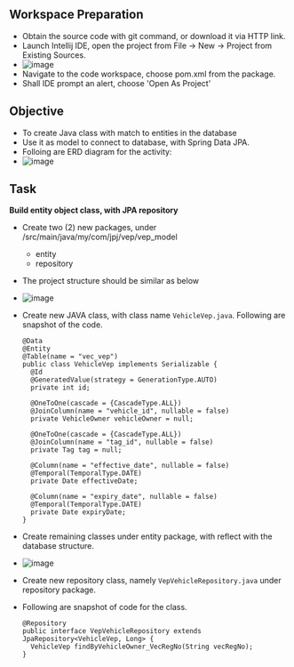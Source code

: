 ## Workspace Preparation
- Obtain the source code with git command, or download it via HTTP link.
- Launch Intellij IDE, open the project from File -> New -> Project from Existing Sources.
- ![image](https://github.com/justin-tcsens/vep-model/assets/102033651/655b3bee-6b82-4024-9eca-4590d19a3b4f)
- Navigate to the code workspace, choose pom.xml from the package.
- Shall IDE prompt an alert, choose 'Open As Project'

## Objective
- To create Java class with match to entities in the database
- Use it as model to connect to database, with Spring Data JPA.
- Folloing are ERD diagram for the activity:
- ![image](https://github.com/justin-tcsens/vep-model/assets/102033651/7670e8f8-d601-4018-b3b4-d377c7ecfc2f)

## Task
**Build entity object class, with JPA repository**
- Create two (2) new packages, under /src/main/java/my/com/jpj/vep/vep_model
  - entity
  - repository
- The project structure should be similar as below
- ![image](https://github.com/justin-tcsens/vep-model/assets/102033651/2f444395-9266-4840-88f9-6c0738f694e7)
- Create new JAVA class, with class name ``VehicleVep.java``. Following are snapshot of the code.
  ```
  @Data
  @Entity
  @Table(name = "vec_vep")
  public class VehicleVep implements Serializable {
    @Id
    @GeneratedValue(strategy = GenerationType.AUTO)
    private int id;

    @OneToOne(cascade = {CascadeType.ALL})
    @JoinColumn(name = "vehicle_id", nullable = false)
    private VehicleOwner vehicleOwner = null;

    @OneToOne(cascade = {CascadeType.ALL})
    @JoinColumn(name = "tag_id", nullable = false)
    private Tag tag = null;

    @Column(name = "effective_date", nullable = false)
    @Temporal(TemporalType.DATE)
    private Date effectiveDate;

    @Column(name = "expiry_date", nullable = false)
    @Temporal(TemporalType.DATE)
    private Date expiryDate;
  }
  ```
- Create remaining classes under entity package, with reflect with the database structure.
- ![image](https://github.com/justin-tcsens/vep-model/assets/102033651/1fc7d8ec-76a9-4938-a9e1-2b0013de7b61)

- Create new repository class, namely ``VepVehicleRepository.java`` under repository package.
- Following are snapshot of code for the class.
  ```
  @Repository
  public interface VepVehicleRepository extends JpaRepository<VehicleVep, Long> {
    VehicleVep findByVehicleOwner_VecRegNo(String vecRegNo);
  }

  ``` 
